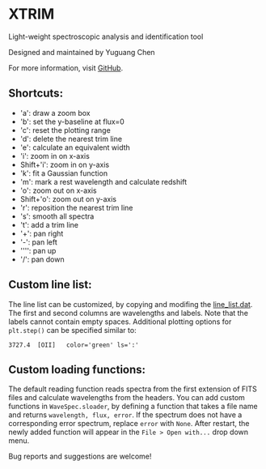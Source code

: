 # XTRIM
Light-weight spectroscopic analysis and identification tool

Designed and maintained by Yuguang Chen

For more information, visit [GitHub](https://github.com/yuguangchen1/xtrimpy).

## Shortcuts:

- 'a': draw a zoom box
- 'b': set the y-baseline at flux=0
- 'c': reset the plotting range
- 'd': delete the nearest trim line
- 'e': calculate an equivalent width
- 'i': zoom in on x-axis
- Shift+'i': zoom in on y-axis
- 'k': fit a Gaussian function
- 'm': mark a rest wavelength and calculate redshift
- 'o': zoom out on x-axis
- Shift+'o': zoom out on y-axis
- 'r': reposition the nearest trim line
- 's': smooth all spectra
- 't': add a trim line
- '+': pan right
- '-': pan left
- '''': pan up
- '/': pan down

## Custom line list:
The line list can be customized, by copying and modifing the [line_list.dat](https://github.com/yuguangchen1/xtrimpy/blob/main/examples/line_list.dat). 
The first and second columns are wavelengths and labels. Note that the labels cannot contain empty spaces. 
Additional plotting options for `plt.step()` can be specified similar to:
```
3727.4	[OII]   color='green' ls=':'
```

## Custom loading functions:
The default reading function reads spectra from the first extension of FITS files and calculate wavelengths from the headers. 
You can add custom functions in `WaveSpec.sloader`, by defining a function that takes a file name and returns `wavelength, flux, error`. 
If the spectrum does not have a corresponding error spectrum, replace `error` with `None`. 
After restart, the newly added function will appear in the `File > Open with...` drop down menu. 

Bug reports and suggestions are welcome!

